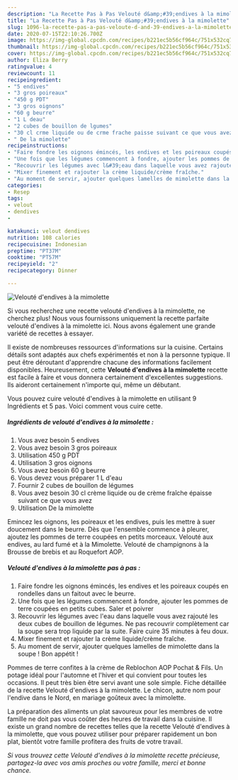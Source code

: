```yaml
---
description: "La Recette Pas à Pas Velouté d&amp;#39;endives à la mimolette"
title: "La Recette Pas à Pas Velouté d&amp;#39;endives à la mimolette"
slug: 1096-la-recette-pas-a-pas-veloute-d-and-39-endives-a-la-mimolette
date: 2020-07-15T22:10:26.700Z
image: https://img-global.cpcdn.com/recipes/b221ec5b56cf964c/751x532cq70/veloute-dendives-a-la-mimolette-photo-principale-de-la-recette.jpg
thumbnail: https://img-global.cpcdn.com/recipes/b221ec5b56cf964c/751x532cq70/veloute-dendives-a-la-mimolette-photo-principale-de-la-recette.jpg
cover: https://img-global.cpcdn.com/recipes/b221ec5b56cf964c/751x532cq70/veloute-dendives-a-la-mimolette-photo-principale-de-la-recette.jpg
author: Eliza Berry
ratingvalue: 4
reviewcount: 11
recipeingredient:
- "5 endives"
- "3 gros poireaux"
- "450 g PDT"
- "3 gros oignons"
- "60 g beurre"
- "1 L deau"
- "2 cubes de bouillon de lgumes"
- "30 cl crme liquide ou de crme frache paisse suivant ce que vous avez"
- " De la mimolette"
recipeinstructions:
- "Faire fondre les oignons émincés, les endives et les poireaux coupés en rondelles dans un faitout avec le beurre."
- "Une fois que les légumes commencent à fondre, ajouter les pommes de terre coupées en petits cubes. Saler et poivrer"
- "Recouvrir les légumes avec l&#39;eau dans laquelle vous avez rajouté les deux cubes de bouillon de légumes. Ne pas recouvrir complètement car la soupe sera trop liquide par la suite. Faire cuire 35 minutes à feu doux."
- "Mixer finement et rajouter la crème liquide/crème fraîche."
- "Au moment de servir, ajouter quelques lamelles de mimolette dans la soupe ! Bon appétit !"
categories:
- Resep
tags:
- velout
- dendives
- 

katakunci: velout dendives  
nutrition: 108 calories
recipecuisine: Indonesian
preptime: "PT37M"
cooktime: "PT57M"
recipeyield: "2"
recipecategory: Dinner

---
```



![Velouté d&#39;endives à la mimolette](https://img-global.cpcdn.com/recipes/b221ec5b56cf964c/751x532cq70/veloute-dendives-a-la-mimolette-photo-principale-de-la-recette.jpg)

Si vous recherchez une recette velouté d&#39;endives à la mimolette, ne cherchez plus! Nous vous fournissons uniquement la recette parfaite velouté d&#39;endives à la mimolette ici. Nous avons également une grande variété de recettes à essayer.

Il existe de nombreuses ressources d'informations sur la cuisine. Certains détails sont adaptés aux chefs expérimentés et non à la personne typique. Il peut être déroutant d'apprendre chacune des informations facilement disponibles. Heureusement, cette <strong> Velouté d&#39;endives à la mimolette </strong> recette est facile à faire et vous donnera certainement d'excellentes suggestions. Ils aideront certainement n'importe qui, même un débutant.

<!--inarticleads1-->

Vous pouvez cuire velouté d&#39;endives à la mimolette en utilisant 9 Ingrédients et 5 pas. Voici comment vous cuire cette.

##### Ingrédients de velouté d&#39;endives à la mimolette :

1. Vous avez besoin 5 endives
1. Vous avez besoin 3 gros poireaux
1. Utilisation 450 g PDT
1. Utilisation 3 gros oignons
1. Vous avez besoin 60 g beurre
1. Vous devez vous préparer 1 L d&#39;eau
1. Fournir 2 cubes de bouillon de légumes
1. Vous avez besoin 30 cl crème liquide ou de crème fraîche épaisse suivant ce que vous avez
1. Utilisation  De la mimolette


Emincez les oignons, les poireaux et les endives, puis les mettre à suer doucement dans le beurre. Dès que l&#39;ensemble commence à pleurer, ajoutez les pommes de terre coupées en petits morceaux. Velouté aux endives, au lard fumé et à la Mimolette. Velouté de champignons à la Brousse de brebis et au Roquefort AOP. 

<!--inarticleads2-->

##### Velouté d&#39;endives à la mimolette pas à pas :

1. Faire fondre les oignons émincés, les endives et les poireaux coupés en rondelles dans un faitout avec le beurre.
1. Une fois que les légumes commencent à fondre, ajouter les pommes de terre coupées en petits cubes. Saler et poivrer
1. Recouvrir les légumes avec l&#39;eau dans laquelle vous avez rajouté les deux cubes de bouillon de légumes. Ne pas recouvrir complètement car la soupe sera trop liquide par la suite. Faire cuire 35 minutes à feu doux.
1. Mixer finement et rajouter la crème liquide/crème fraîche.
1. Au moment de servir, ajouter quelques lamelles de mimolette dans la soupe ! Bon appétit !


Pommes de terre confites à la crème de Reblochon AOP Pochat &amp; Fils. Un potage idéal pour l&#39;automne et l&#39;hiver et qui convient pour toutes les occasions. Il peut très bien être servi avant une sole simple. Fiche détaillée de la recette Velouté d&#39;endives à la mimolette. Le chicon, autre nom pour l&#39;endive dans le Nord, en mariage goûteux avec la mimolette. 

<!--inarticleads1-->

<p>
La préparation des aliments un plat savoureux pour les membres de votre famille ne doit pas vous coûter des heures de travail dans la cuisine. Il existe un grand nombre de recettes telles que la recette Velouté d&#39;endives à la mimolette, que vous pouvez utiliser pour préparer rapidement un bon plat, bientôt votre famille profitera des fruits de votre travail.
</p>

<p>
<i>Si vous trouvez cette Velouté d&#39;endives à la mimolette recette précieuse, partagez-la avec vos amis proches ou votre famille, merci et bonne chance.</i>
</p>
